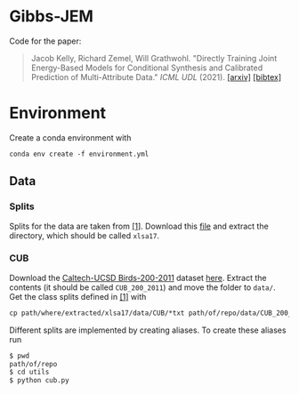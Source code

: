 # Gibbs-JEM

Code for the paper:

> Jacob Kelly, Richard Zemel, Will Grathwohl. "Directly Training Joint Energy-Based Models for Conditional Synthesis and Calibrated Prediction of Multi-Attribute Data." _ICML UDL_ (2021).
> [[arxiv]](#) [[bibtex]](#bibtex)

# Environment

Create a conda environment with

```
conda env create -f environment.yml
```

## Data

### Splits

Splits for the data are taken from [[1]](https://www.mpi-inf.mpg.de/departments/computer-vision-and-machine-learning/research/zero-shot-learning/zero-shot-learning-the-good-the-bad-and-the-ugly). Download this [file](http://datasets.d2.mpi-inf.mpg.de/xian/xlsa17.zip) and extract the directory, which should be called `xlsa17`.

### CUB

Download the [Caltech-UCSD Birds-200-2011](http://www.vision.caltech.edu/visipedia/CUB-200-2011.html) dataset [here](http://www.vision.caltech.edu/visipedia-data/CUB-200-2011/CUB_200_2011.tgz). Extract the contents (it should be called `CUB_200_2011`) and move the folder to `data/`.  Get the class splits defined in [[1]](https://www.mpi-inf.mpg.de/departments/computer-vision-and-machine-learning/research/zero-shot-learning/zero-shot-learning-the-good-the-bad-and-the-ugly) with

```markdown
cp path/where/extracted/xlsa17/data/CUB/*txt path/of/repo/data/CUB_200_2011/CUB_200_2011/
```

Different splits are implemented by creating aliases. To create these aliases run

```markdown
$ pwd
path/of/repo
$ cd utils
$ python cub.py
```
